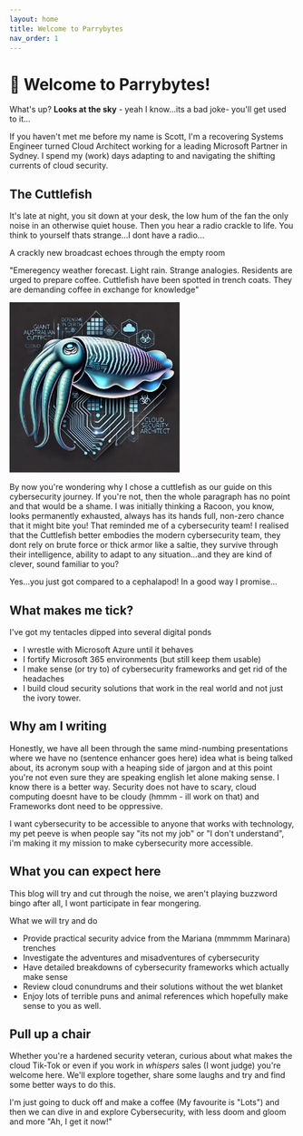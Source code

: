 ```yaml
---
layout: home
title: Welcome to Parrybytes
nav_order: 1
---
```


# 👋 Welcome to Parrybytes!

What's up? **Looks at the sky** - yeah I know...its a bad joke- you'll get used to it...

If you haven't met me before my name is Scott, I'm a recovering Systems Engineer turned Cloud Architect working for a leading Microsoft Partner in Sydney. I spend my (work) days adapting to and navigating the shifting currents of cloud security.

## The Cuttlefish

It's late at night, you sit down at your desk, the low hum of the fan the only noise in an otherwise quiet house. Then you hear a radio crackle to life. You think to yourself thats strange...I dont have a radio...

A crackly new broadcast echoes through the empty room

"Emeregency weather forecast. Light rain. Strange analogies. Residents are urged to prepare coffee. Cuttlefish have been spotted in trench coats. They are demanding coffee in exchange for knowledge"

<img src="/assets/images//hero/avatar.jpg" alt="The Cuttlefish" width="300">


By now you're wondering why I chose a cuttlefish as our guide on this cybersecurity journey. If you're not, then the whole paragraph has no point and that would be a shame. I was initially thinking a Racoon, you know, looks permanently exhausted, always has its hands full, non-zero chance that it might bite you! That reminded me of a cybersecurity team! I realised that the Cuttlefish better embodies the modern cybersecurity team, they dont rely on brute force or thick armor like a saltie, they survive through their intelligence, ability to adapt to any situation...and they are kind of clever, sound familiar to you?

Yes...you just got compared to a cephalapod! In a good way I promise...

## What makes me tick?

I've got my tentacles dipped into several digital ponds
- I wrestle with Microsoft Azure until it behaves
- I fortify Microsoft 365 environments (but still keep them usable)
- I make sense (or try to) of cybersecurity frameworks and get rid of the headaches
- I build cloud security solutions that work in the real world and not just the ivory tower.

## Why am I writing

Honestly, we have all been through the same mind-numbing presentations where we have no (sentence enhancer goes here) idea what is being talked about, its acronym soup with a heaping side of jargon and at this point you're not even sure they are speaking english let alone making sense. I know there is a better way. Security does not have to scary, cloud computing doesnt have to be cloudy (hmmm - ill work on that) and Frameworks dont need to be oppressive.

I want cybersecurity to be accessible to anyone that works with technology, my pet peeve is when people say "its not my job" or "I don't understand", i'm making it my mission to make cybersecurity more accessible.

## What you can expect here

This blog will try and cut through the noise, we aren't playing buzzword bingo after all, I wont participate in fear mongering.

What we will try and do

- Provide practical security advice from the Mariana (mmmmm Marinara) trenches
- Investigate the adventures and misadventures of cybersecurity
- Have detailed breakdowns of cybersecurity frameworks which actually make sense
- Review cloud conundrums and their solutions without the wet blanket
- Enjoy lots of terrible puns and animal references which hopefully make sense to you as well.

## Pull up a chair

Whether you're a hardened security veteran, curious about what makes the cloud Tik-Tok or even if you work in *whispers* sales (I wont judge) you're welcome here. We'll explore together, share some laughs and try and find some better ways to do this.

I'm just going to duck off and make a coffee (My favourite is "Lots") and then we can dive in and explore Cybersecurity, with less doom and gloom and more "Ah, I get it now!"

